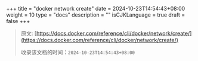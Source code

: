 +++
title = "docker network create"
date = 2024-10-23T14:54:43+08:00
weight = 10
type = "docs"
description = ""
isCJKLanguage = true
draft = false
+++

> 原文: [https://docs.docker.com/reference/cli/docker/network/create/](https://docs.docker.com/reference/cli/docker/network/create/)
>
> 收录该文档的时间：`2024-10-23T14:54:43+08:00`
